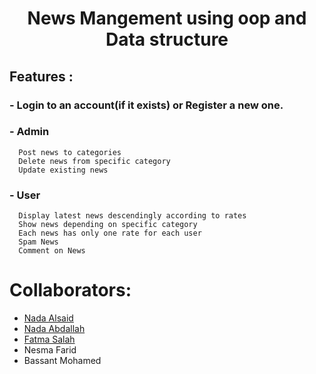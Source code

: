 <h1 align="center"> News Mangement using oop and Data structure </h1>

## Features :
  ### - Login to an account(if it exists) or Register a new one.
  ### - Admin
      Post news to categories
      Delete news from specific category
      Update existing news
  ### - User
      Display latest news descendingly according to rates
      Show news depending on specific category
      Each news has only one rate for each user 
      Spam News
      Comment on News  
# Collaborators:
- <a href="https://github.com/NadaAlsaid">Nada Alsaid</a><br>
- <a href="https://github.com/Nada-Abdallah">Nada Abdallah</a><br>
- <a href="https://github.com/Fatma-Salah-Saleh">Fatma Salah</a><br>
- Nesma Farid
- Bassant Mohamed
<!-- - Abd-Elrahman -->
